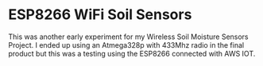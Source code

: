 # ESP8266 WiFi Soil Sensors
This was another early experiment for my Wireless Soil Moisture Sensors Project. I ended up using an Atmega328p with 433Mhz radio in the final product but this was a testing using the ESP8266 connected with AWS IOT.